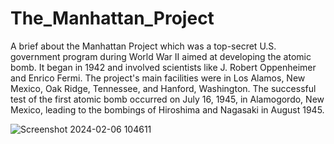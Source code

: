 # The_Manhattan_Project

A brief about the Manhattan Project which was a top-secret U.S. government program during World War II aimed at developing the atomic bomb. It began in 1942 and involved scientists like J. Robert Oppenheimer and Enrico Fermi. The project's main facilities were in Los Alamos, New Mexico, Oak Ridge, Tennessee, and Hanford, Washington. The successful test of the first atomic bomb occurred on July 16, 1945, in Alamogordo, New Mexico, leading to the bombings of Hiroshima and Nagasaki in August 1945.


![Screenshot 2024-02-06 104611](https://github.com/Wespy07/The_Manhattan_Project/assets/143990246/88c5618b-8e9c-4fcc-88ee-928287c7365e)
